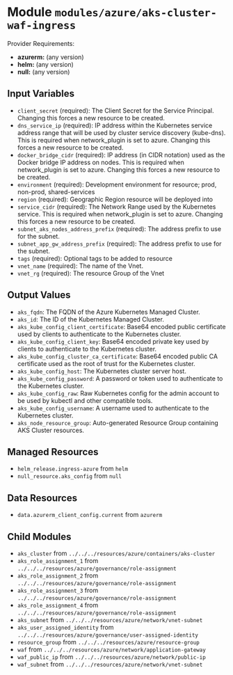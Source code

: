 
# Module `modules/azure/aks-cluster-waf-ingress`

Provider Requirements:
* **azurerm:** (any version)
* **helm:** (any version)
* **null:** (any version)

## Input Variables
* `client_secret` (required): The Client Secret for the Service Principal. Changing this forces a new resource to be created.
* `dns_service_ip` (required): IP address within the Kubernetes service address range that will be used by cluster service discovery (kube-dns). This is required when network_plugin is set to azure. Changing this forces a new resource to be created.
* `docker_bridge_cidr` (required): IP address (in CIDR notation) used as the Docker bridge IP address on nodes. This is required when network_plugin is set to azure. Changing this forces a new resource to be created.
* `environment` (required): Development environment for resource; prod, non-prod, shared-services
* `region` (required): Geographic Region resource will be deployed into
* `service_cidr` (required): The Network Range used by the Kubernetes service. This is required when network_plugin is set to azure. Changing this forces a new resource to be created.
* `subnet_aks_nodes_address_prefix` (required): The address prefix to use for the subnet.
* `subnet_app_gw_address_prefix` (required): The address prefix to use for the subnet.
* `tags` (required): Optional tags to be added to resource
* `vnet_name` (required): The name of the Vnet.
* `vnet_rg` (required): The resource Group of the Vnet

## Output Values
* `aks_fqdn`: The FQDN of the Azure Kubernetes Managed Cluster.
* `aks_id`: The ID of the Kubernetes Managed Cluster.
* `aks_kube_config_client_certificate`: Base64 encoded public certificate used by clients to authenticate to the Kubernetes cluster.
* `aks_kube_config_client_key`: Base64 encoded private key used by clients to authenticate to the Kubernetes cluster.
* `aks_kube_config_cluster_ca_certificate`: Base64 encoded public CA certificate used as the root of trust for the Kubernetes cluster.
* `aks_kube_config_host`: The Kubernetes cluster server host.
* `aks_kube_config_password`: A password or token used to authenticate to the Kubernetes cluster.
* `aks_kube_config_raw`: Raw Kubernetes config for the admin account to be used by kubectl and other compatible tools.
* `aks_kube_config_username`: A username used to authenticate to the Kubernetes cluster.
* `aks_node_resource_group`: Auto-generated Resource Group containing AKS Cluster resources.

## Managed Resources
* `helm_release.ingress-azure` from `helm`
* `null_resource.aks_config` from `null`

## Data Resources
* `data.azurerm_client_config.current` from `azurerm`

## Child Modules
* `aks_cluster` from `../../../resources/azure/containers/aks-cluster`
* `aks_role_assignment_1` from `../../../resources/azure/governance/role-assignment`
* `aks_role_assignment_2` from `../../../resources/azure/governance/role-assignment`
* `aks_role_assignment_3` from `../../../resources/azure/governance/role-assignment`
* `aks_role_assignment_4` from `../../../resources/azure/governance/role-assignment`
* `aks_subnet` from `../../../resources/azure/network/vnet-subnet`
* `aks_user_assigned_identity` from `../../../resources/azure/governance/user-assigned-identity`
* `resource_group` from `../../../resources/azure/resource-group`
* `waf` from `../../../resources/azure/network/application-gateway`
* `waf_public_ip` from `../../../resources/azure/network/public-ip`
* `waf_subnet` from `../../../resources/azure/network/vnet-subnet`

